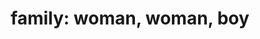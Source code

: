 ---
layout: people&body
title: "family: woman, woman, boy"
emoji: family_woman_woman_boy
permalink: 👩‍👩‍👦.html
---